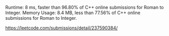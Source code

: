 Runtime: 8 ms, faster than 96.80% of C++ online submissions for Roman to Integer.
Memory Usage: 8.4 MB, less than 77.56% of C++ online submissions for Roman to Integer.

https://leetcode.com/submissions/detail/237590384/
